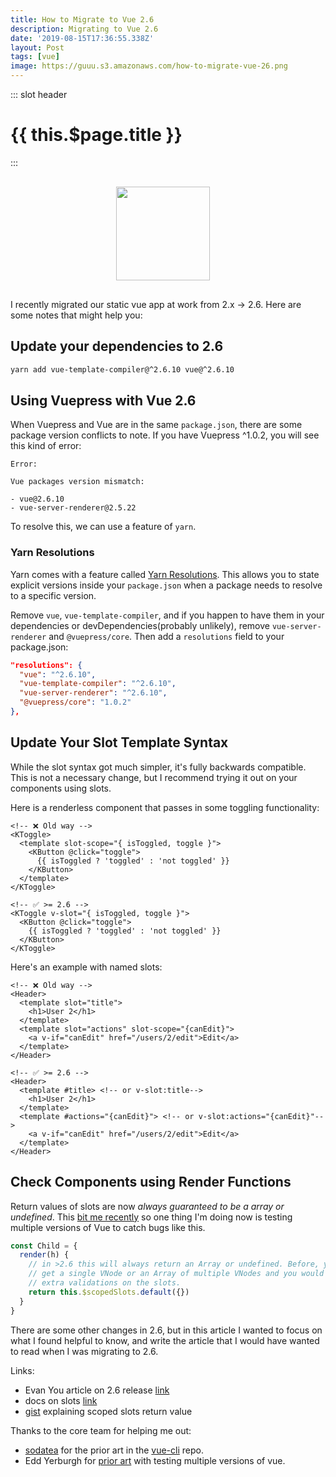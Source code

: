 ```yaml
---
title: How to Migrate to Vue 2.6
description: Migrating to Vue 2.6
date: '2019-08-15T17:36:55.338Z'
layout: Post
tags: [vue]
image: https://guuu.s3.amazonaws.com/how-to-migrate-vue-26.png
---
```


::: slot header

# {{ this.$page.title }}

:::

<div style="display: flex; justify-content: center; align-items: center;">
  <div style="display: flex; margin-right: 1rem;">
    <img src="https://guuu.s3.amazonaws.com/logo260.png" style="padding: 1rem; height: 150px;"/>
  </div>
</div>

I recently migrated our static vue app at work from 2.x -> 2.6. Here are some
notes that might help you:

## Update your dependencies to 2.6

```sh
yarn add vue-template-compiler@^2.6.10 vue@^2.6.10
```

## Using Vuepress with Vue 2.6

When Vuepress and Vue are in the same `package.json`, there are some package
version conflicts to note. If you have Vuepress ^1.0.2, you will see this kind
of error:

```
Error:

Vue packages version mismatch:

- vue@2.6.10
- vue-server-renderer@2.5.22
```

To resolve this, we can use a feature of `yarn`.

### Yarn Resolutions

Yarn comes with a feature called
[Yarn Resolutions](https://yarnpkg.com/lang/en/docs/selective-version-resolutions/).
This allows you to state explicit versions inside your `package.json` when a
package needs to resolve to a specific version.

Remove `vue`, `vue-template-compiler`, and if you happen to have them in your
dependencies or devDependencies(probably unlikely), remove `vue-server-renderer`
and `@vuepress/core`. Then add a `resolutions` field to your package.json:

```json
"resolutions": {
  "vue": "^2.6.10",
  "vue-template-compiler": "^2.6.10",
  "vue-server-renderer": "^2.6.10",
  "@vuepress/core": "1.0.2"
},
```

## Update Your Slot Template Syntax

While the slot syntax got much simpler, it's fully backwards compatible. This is
not a necessary change, but I recommend trying it out on your components using
slots.

Here is a renderless component that passes in some toggling functionality:

```vue
<!-- ❌ Old way -->
<KToggle>
  <template slot-scope="{ isToggled, toggle }">
    <KButton @click="toggle">
      {{ isToggled ? 'toggled' : 'not toggled' }}
    </KButton>
  </template>
</KToggle>

<!-- ✅ >= 2.6 -->
<KToggle v-slot="{ isToggled, toggle }">
  <KButton @click="toggle">
    {{ isToggled ? 'toggled' : 'not toggled' }}
  </KButton>
</KToggle>
```

Here's an example with named slots:

```vue
<!-- ❌ Old way -->
<Header>
  <template slot="title">
    <h1>User 2</h1>
  </template>
  <template slot="actions" slot-scope="{canEdit}">
    <a v-if="canEdit" href="/users/2/edit">Edit</a>
  </template>
</Header>

<!-- ✅ >= 2.6 -->
<Header>
  <template #title> <!-- or v-slot:title-->
    <h1>User 2</h1>
  </template>
  <template #actions="{canEdit}"> <!-- or v-slot:actions="{canEdit}"-->
    <a v-if="canEdit" href="/users/2/edit">Edit</a>
  </template>
</Header>
```

## Check Components using Render Functions

Return values of slots are now _always guaranteed to be a array or undefined_.
This
[bit me recently](https://github.com/darrenjennings/vue-autosuggest/pull/112) so
one thing I'm doing now is testing multiple versions of Vue to catch bugs like
this.

```js
const Child = {
  render(h) {
    // in >2.6 this will always return an Array or undefined. Before, you could
    // get a single VNode or an Array of multiple VNodes and you would need to do
    // extra validations on the slots.
    return this.$scopedSlots.default({})
  }
}
```

There are some other changes in 2.6, but in this article I wanted to focus on
what I found helpful to know, and write the article that I would have wanted to
read when I was migrating to 2.6.

Links:

- Evan You article on 2.6 release
  [link](https://medium.com/the-vue-point/vue-2-6-released-66aa6c8e785e)
- docs on slots [link](https://vuejs.org/v2/guide/components-slots.html#ad)
- [gist](https://gist.github.com/yyx990803/f5cba7711ab57b5d0dd1f8261ebee278)
  explaining scoped slots return value

Thanks to the core team for helping me out:

- [sodatea](https://github.com/sodatea) for the prior art in the
  [vue-cli](https://github.com/vuejs/vue-cli/blob/cc66247950cf81552f4e50a934d60fa361bf7351/package.json#L77-L83)
  repo.
- Edd Yerburgh for
  [prior art](https://github.com/vuejs/vue-test-utils/blob/dev/scripts/test-compat-all.sh)
  with testing multiple versions of vue.

